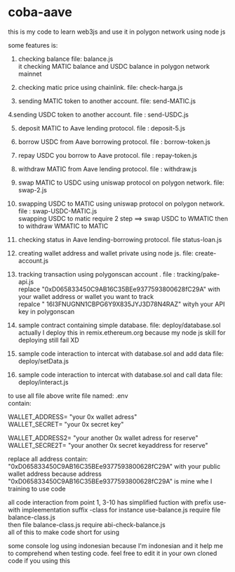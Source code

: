 # coba-aave

this is my code to learn web3js and use it in polygon network using node js

some features is:

1. checking balance file:  balance.js  \
    it checking MATIC balance and USDC balance in polygon network mainnet
    
    
2. checking matic price using chainlink.   file:  check-harga.js

3. sending MATIC token to another account.    file:  send-MATIC.js

4.sending USDC token to another account.  file : send-USDC.js

5. deposit MATIC to Aave lending protocol.  file :   deposit-5.js

6. borrow USDC from Aave borrowing protocol. file : borrow-token.js

7. repay USDC you borrow to Aave protocol. file : repay-token.js

8. withdraw MATIC from Aave lending protocol. file : withdraw.js

9. swap MATIC to USDC using uniswap protocol on polygon network.   file: swap-2.js

10. swapping USDC to MATIC using uniswap protocol on polygon network.  file : swap-USDC-MATIC.js   \
     swapping USDC to matic require 2 step ==> swap USDC to WMATIC then to withdraw WMATIC to MATIC
     
11. checking status in Aave lending-borrowing protocol. file status-loan.js

12. creating wallet address and wallet private using node js.  file: create-account.js

13. tracking transaction using polygonscan account .  file : tracking/pake-api.js  \
    replace "0xD065833450C9AB16C35BEe9377593800628fC29A" with your wallet address or wallet you want to track   \
    repalce " 16I3FNUGNN1CBPG6Y9X835JYJ3D78N4RAZ" wityh your API key in polygonscan
    
14. sample contract containing simple database. file: deploy/database.sol  \
      actually I deploy this in remix.ethereum.org   because my node js skill for deploying still fail XD
      
15. sample code interaction to intercat with database.sol and add data     file: deploy/setData.js

16. sample code interaction to intercat with database.sol and call data     file: deploy/interact.js






to use all file above write file named: .env   
contain:

WALLET_ADDRESS= "your 0x wallet adress"  \
WALLET_SECRET= "your 0x secret key"

WALLET_ADDRESS2= "your another 0x wallet adress for reserve"  \
WALLET_SECRE2T= "your another 0x secret keyaddress for reserve"

replace all address contain: "0xD065833450C9AB16C35BEe9377593800628fC29A"  with your public wallet address because address "0xD065833450C9AB16C35BEe9377593800628fC29A"  is mine whe I training to use code


all code interaction from point 1, 3-10     has simplified fuction with prefix  use-  with impleementation suffix  -class   for instance  use-balance.js    require file  balance-class.js   \
then file  balance-class.js  require abi-check-balance.js  \
all of this to make code short for using

some console log using indonesian because I'm indonesian and it help me to comprehend when testing code. feel free to edit it in your own cloned code if you using this
